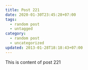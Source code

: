 ```yaml
---
title: Post 221
date: 2020-01-30T23:45:28+07:00
tags:
  - random post
  - untagged
category:
  - random post
  - uncategorized
updated: 2013-01-28T18:18:43+07:00
---
```

This is content of post 221
